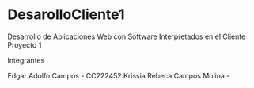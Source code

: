 # DesarolloCliente1
Desarrollo de Aplicaciones Web con Software Interpretados en el Cliente Proyecto 1

Integrantes

Edgar Adolfo Campos - CC222452
Krissia Rebeca Campos Molina - 
